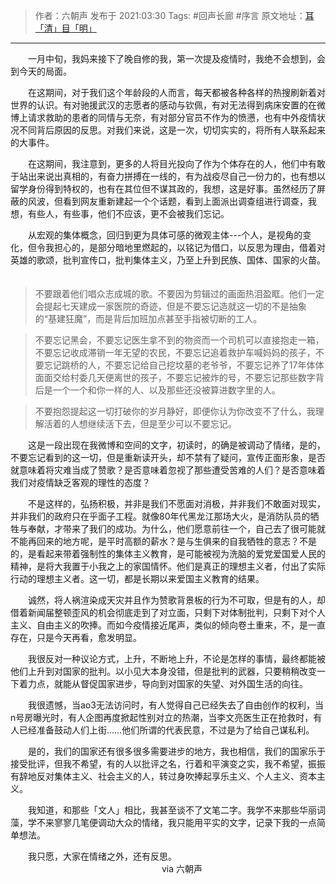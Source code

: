 

> 作者：六朝声
> 发布于 2021:03:30
> Tags: #回声长廊 #序言
> 原文地址：[耳「清」目「明」](https://mp.weixin.qq.com/s?__biz=MzUyMjU3NzI2MA==&mid=2247483651&idx=1&sn=a83923fc74547a7e7546a228e610abf0&chksm=f9c8f500cebf7c162f0c06692c2a209c61dd1855395b8cb167613f5639c8c46e4301a930cf16#rd)

***

　　一月中旬，我妈来接下了晚自修的我，第一次提及疫情时，我绝不会想到，会到今天的局面。

　　在这期间，对于我们这个年龄段的人而言，每天都被各种各样的热搜刷新着对世界的认识。有对驰援武汉的志愿者的感动与钦佩，有对无法得到病床安置的在微博上请求救助的患者的同情与无奈，有对部分官员不作为的愤懑，也有中外疫情状况不同背后原因的反思。对我们来说，这是一次，切切实实的，将所有人联系起来的大事件。

　　在这期间，我注意到，更多的人将目光投向了作为个体存在的人，他们中有敢于站出来说出真相的，有奋力拼搏在一线的，有为战疫尽自己一份力的，也有想以留学身份得到特权的，也有在其位但不谋其政的，我想，这是好事。虽然经历了屏蔽的风波，但看到网友重新建起一个个话题，看到上面派出调查组进行调查，我想，有些人，有些事，他们不应该，更不会被我们忘记。

　　从宏观的集体概念，回归到更为具体可感的微观主体---个人，是视角的变化，但令我担心的，是部分暗地里燃起的，以铭记为借口，以反思为理由，借着对英雄的歌颂，批判宣传口，批判集体主义，乃至上升到民族、国体、国家的火苗。
　　
> 不要跟着他们唱众志成城的歌。不要因为剪辑过的画面热泪盈眶。他们一定会提起七天建成一家医院的奇迹，但是不要忘记造就这一切的不是抽象的“基建狂魔”，而是背后加班加点甚至手指被切断的工人。

> 不要忘记黑会，不要忘记医生拿不到的物资而一个司机可以直接抱走一箱，不要忘记收成滞销一年无望的农民，不要忘记追着救护车喊妈妈的孩子，不要忘记跳桥的人，不要忘记给自己挖坟墓的老爷爷，不要忘记养了17年体体面面交给村委几天便离世的孩子，不要忘记被炸的号，不要忘记那些数字背后是一个一个和你一样的人、以及那些还没被算进数字里的人。

> 不要抱怨提起这一切打破你的岁月静好，即便你认为你改变不了什么，我理解活着的人想继续活下去，但是至少可以不要忘记。


　　这是一段出现在我微博和空间的文字，初读时，的确是被调动了情绪，是的，不要忘记看到的这一切，但是重新读开头，却不禁有了疑问，宣传正面形象，是否就意味着将灾难当成了赞歌？是否意味着忽视了那些遭受苦难的人们？是否意味着我们对疫情缺乏客观的理性的态度？

　　不是这样的，弘扬积极，并非是我们不愿面对消极，并非我们不敢面对现实，并非我们的政府只在乎面子工程。就像80年代黑龙江那场大火，是消防队员的牺牲与奉献，才带来了我们的成功。为什么，他们愿意前往一个，自己去了很可能就不能再回来的地方呢，是平时高额的薪水？是与生俱来的自我牺牲的意志？不是的，是看起来带着强制性的集体主义教育，是可能被视为洗脑的爱党爱国爱人民的精神，是将大我置于小我之上的​家国情怀。他们是真正的理想主义者，付出了实际行动的理想主义者。这一切，都是长期以来爱国主义教育的结果。

　　诚然，将人祸渲染成天灾并且作为赞歌背景板的行为不可取，但是有的人，却借着新闻届整顿歪风的机会彻底走到了对立面，只剩下对体制批判，只剩下对个人主义、自由主义的吹捧。而如今疫情接近尾声，类似的倾向卷土重来，不，是一直存在，只是今天再看，愈发明显。

　　我很反对一种议论方式，上升，不断地上升，不论是怎样的事情，最终都能被他们上升到对国家的批判。以小见大本身没错，但是批判的武器，只要稍稍改变一下着力点，就能从督促国家进步，导向到对国家的失望、对外国生活的向往。

　　我很遗憾，当ao3无法访问时，有人觉得自己已经失去了自由创作的权利，当n号房曝光时，有人企图再度掀起性别对立的热潮，当李文亮医生正在抢救时，有人已经准备鼓动人们上街……他们所谓的代表民意，不过是为了给自己谋私利。

　　是的，我们的国家还有很多很多需要进步的地方，我也相信，我们的国家乐于接受批评，但我不希望，有的人以批评之名，行着和平演变之实，我不希望，振振有辞地反对集体主义、社会主义的人，转过身吹捧起享乐主义、个人主义、资本主义。

　　我知道，和那些「文人」相比，我甚至谈不了文笔二字。我学不来那些华丽词藻，学不来寥寥几笔便调动大众的情绪，我只能用平实的文字，记录下我的一点简单想法。

　　我只愿，大家在情绪之外，还有反思。
    　　　　　　　　　　　　　　　　　    via 六朝声
